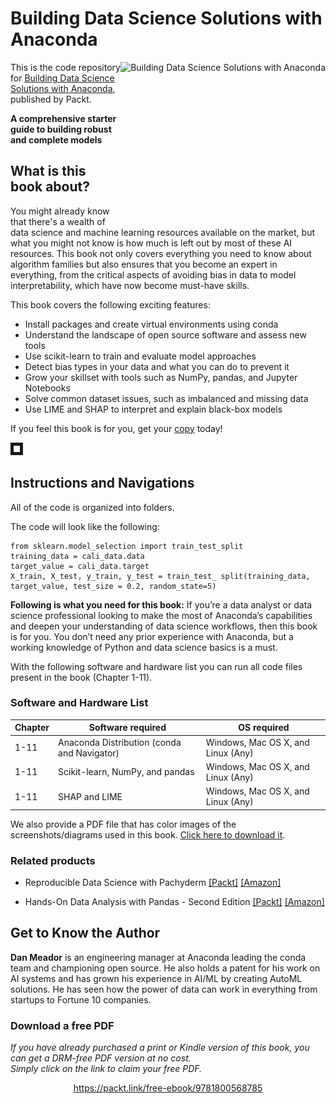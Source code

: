 


# Building Data Science Solutions with Anaconda

<a href="https://www.packtpub.com/product/building-data-science-solutions-with-anaconda/9781800568785?utm_source=github&utm_medium=repository&utm_campaign=9781800568785"><img src="https://static.packt-cdn.com/products/9781800568785/cover/smaller" alt="Building Data
Science Solutions with Anaconda" height="256px" align="right"></a>

This is the code repository for [Building Data Science Solutions with Anaconda](https://www.packtpub.com/product/building-data-science-solutions-with-anaconda/9781800568785?utm_source=github&utm_medium=repository&utm_campaign=9781800568785), published by Packt.

**A comprehensive starter guide to building robust and complete models**

## What is this book about?
You might already know that there's a wealth of data science and machine learning resources available on the market, but what you might not know is how much is left out by most of these AI resources. This book not only covers everything you need to know about algorithm families but also ensures that you become an expert in everything, from the critical aspects of avoiding bias in data to model interpretability, which have now become must-have skills.

This book covers the following exciting features: 
* Install packages and create virtual environments using conda
* Understand the landscape of open source software and assess new tools
* Use scikit-learn to train and evaluate model approaches
* Detect bias types in your data and what you can do to prevent it
* Grow your skillset with tools such as NumPy, pandas, and Jupyter Notebooks
* Solve common dataset issues, such as imbalanced and missing data
* Use LIME and SHAP to interpret and explain black-box models

If you feel this book is for you, get your [copy](https://www.amazon.com/dp/B09NC5XJ6D) today!

<a href="https://www.packtpub.com/?utm_source=github&utm_medium=banner&utm_campaign=GitHubBanner"><img src="https://raw.githubusercontent.com/PacktPublishing/GitHub/master/GitHub.png" 
alt="https://www.packtpub.com/" border="5" /></a>


## Instructions and Navigations
All of the code is organized into folders.

The code will look like the following:
```
from sklearn.model_selection import train_test_split
training_data = cali_data.data
target_value = cali_data.target
X_train, X_test, y_train, y_test = train_test_ split(training_data, target_value, test_size = 0.2, random_state=5)
```

**Following is what you need for this book:**
If you’re a data analyst or data science professional looking to make the most of Anaconda’s capabilities and deepen your understanding of data science workflows, then this book is for you. You don’t need any prior experience with Anaconda, but a working knowledge of Python and data science basics is a must.

With the following software and hardware list you can run all code files present in the book (Chapter 1-11).

### Software and Hardware List


| Chapter  | Software required                            | OS required                        |
| -------- | ------------------------------------         | -----------------------------------|
| 1-11	   | Anaconda Distribution (conda and Navigator)   | Windows, Mac OS X, and Linux (Any) |
| 1-11	   | Scikit-learn, NumPy, and pandas              | Windows, Mac OS X, and Linux (Any) |
| 1-11	   | SHAP and LIME                                | Windows, Mac OS X, and Linux (Any) |


We also provide a PDF file that has color images of the screenshots/diagrams used in this book. [Click here to download it](https://static.packt-cdn.com/downloads/9781800568785_ColorImages.pdf).


### Related products <Other books you may enjoy>
* Reproducible Data Science with Pachyderm [[Packt]](https://www.packtpub.com/product/reproducible-data-science-with-pachyderm/9781801074483?utm_source=github&utm_medium=repository&utm_campaign=9781801074483) [[Amazon]](https://www.amazon.com/dp/1801074488)

* Hands-On Data Analysis with Pandas - Second Edition [[Packt]](https://www.packtpub.com/product/hands-on-data-analysis-with-pandas-second-edition/9781800563452?utm_source=github&utm_medium=repository&utm_campaign=9781800563452) [[Amazon]](https://www.amazon.com/dp/1800563450)

## Get to Know the Author
**Dan Meador**
is an engineering manager at Anaconda leading the conda team and championing open source. He also holds a patent for his work on AI systems and has grown his experience in AI/ML by creating AutoML solutions. He has seen how the power of data can work in everything from startups to Fortune 10 companies.
### Download a free PDF

 <i>If you have already purchased a print or Kindle version of this book, you can get a DRM-free PDF version at no cost.<br>Simply click on the link to claim your free PDF.</i>
<p align="center"> <a href="https://packt.link/free-ebook/9781800568785">https://packt.link/free-ebook/9781800568785 </a> </p>